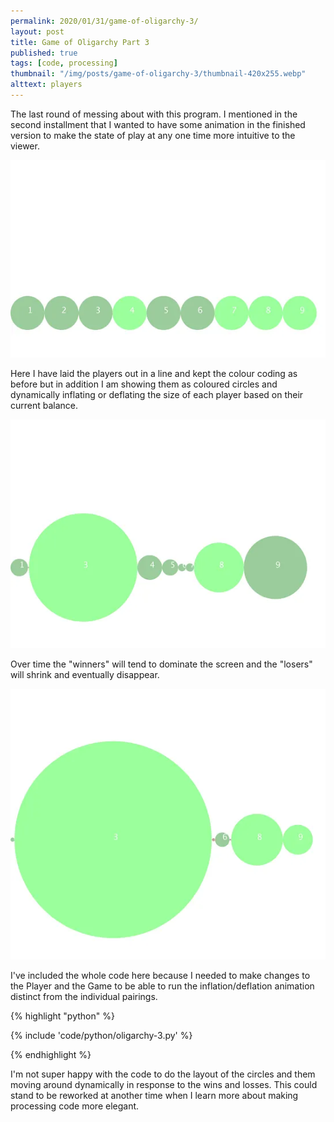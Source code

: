 ```yaml
---
permalink: 2020/01/31/game-of-oligarchy-3/
layout: post
title: Game of Oligarchy Part 3
published: true
tags: [code, processing]
thumbnail: "/img/posts/game-of-oligarchy-3/thumbnail-420x255.webp"
alttext: players
---
```


The last round of messing about with this program. I mentioned in the second installment that I wanted to have some animation in 
the finished version to make the state of play at any one time more intuitive to the viewer. 

![grid](/img/posts/game-of-oligarchy-3/grid-000001.webp)

Here I have laid the players out in a line and kept the colour coding as before but in addition I am showing them 
as coloured circles and dynamically inflating or deflating the size of each player based on their current balance. 

![grid](/img/posts/game-of-oligarchy-3/grid-000025.webp)

Over time the "winners" will tend to dominate the screen and the "losers" will shrink and eventually disappear.

![grid](/img/posts/game-of-oligarchy-3/grid-000060.webp)

I've included the whole code here because I needed to make changes to the Player and the Game to be able to run the inflation/deflation 
animation distinct from the individual pairings. 

{% highlight "python" %}

{% include 'code/python/oligarchy-3.py' %}

{% endhighlight %}

I'm not super happy with the code to do the layout of the circles and them moving around dynamically in response to the wins and losses. 
This could stand to be reworked at another time when I learn more about making processing code more elegant.

